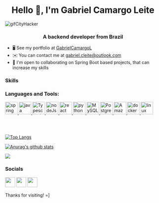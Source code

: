 <h1 align="center">Hello 👋, I'm Gabriel Camargo Leite</h1>

![gifCityHacker](https://user-images.githubusercontent.com/55204419/166064507-b4456d92-33b4-46e2-82d9-0e6a6a06cb77.gif)

<h3 align="center">A backend developer from Brazil</h3>

* 🖥️  See my portfolio at [GabrielCamargoL](http://gabrielcamargol.github.io/Portfolio-Fatec-DD/src/)
* ✉️  You can contact me at [gabriel.cleite@outlook.com](mailto:gabriel.cleite@outlook.com)
* 🤝  I'm open to collaborating on Spring Boot based projects, that can increase my skills


### Skills
<h3 align="left">Languages and Tools:</h3>
<p align="left">
  <a href="https://spring.io/" target="_blank"> 
    <img src="https://www.vectorlogo.zone/logos/springio/springio-icon.svg" alt="spring" width="40" height="40"/> 
  </a>
  <a href="https://www.java.com/pt-BR/" target="_blank"> 
    <img src="https://www.vectorlogo.zone/logos/java/java-icon.svg" alt="java" width="40" height="40"/> 
  </a>
  <a href="https://developer.mozilla.org/pt-BR/docs/Web/JavaScript" target="_blank"> 
    <img src="https://www.vectorlogo.zone/logos/typescriptlang/typescriptlang-icon.svg" alt="Typescript" width="40" height="40"/> 
  </a>
  <a href="https://nodejs.org/en/" target="_blank"> 
    <img src="https://www.vectorlogo.zone/logos/nodejs/nodejs-icon.svg" alt="nodeJs" width="40" height="40"/> 
  </a>
  <a href="https://reactjs.org/" target="_blank"> 
    <img src="https://www.vectorlogo.zone/logos/reactjs/reactjs-icon.svg" alt="react" width="40" height="40"/> 
  </a> 
  <a href="https://www.python.org/" target="_blank"> 
    <img src="https://www.vectorlogo.zone/logos/python/python-icon.svg" alt="python" width="40" height="40"/> 
  </a>
  <a href="https://www.mysql.com/" target="_blank"> 
    <img src="https://www.vectorlogo.zone/logos/mysql/mysql-icon.svg" alt="MySQL" width="40" height="40"/> 
  </a>
  <a href="https://www.postgresql.org/" target="_blank"> 
    <img src="https://www.vectorlogo.zone/logos/postgresql/postgresql-icon.svg" alt="PostgreSQL" width="40" height="40"/> 
  </a>
  <a href="https://aws.amazon.com/" target="_blank"> 
    <img src="https://www.vectorlogo.zone/logos/amazon_aws/amazon_aws-icon.svg" alt="Amazon Web Services AWS" width="40" height="40"/> 
  </a>
  <a href="https://www.docker.com/" target="_blank"> 
    <img src="https://www.vectorlogo.zone/logos/docker/docker-tile.svg" alt="docker" width="40" height="40"/> 
  </a>
  <a> 
    <img src="https://www.vectorlogo.zone/logos/linux/linux-icon.svg" alt="linux" width="40" height="40"/> 
  </a>
</p>

<br/>
<br/>

[![Top Langs](https://github-readme-stats.vercel.app/api/top-langs/?username=GabrielCamargoL&layout=compact&hide=starlark,objective_c,dart,css,scss,makefile&langs_count=8&theme=dracula)](https://github.com/anuraghazra/github-readme-stats)

[![Anurag's github stats](https://github-readme-stats.vercel.app/api?username=GabrielCamargoL&count_private=true&hide=issues,stars&show_icons=true&theme=dracula)](https://github.com/anuraghazra/github-readme-stats)

<a href="http://www.github.com/GabrielCamargoL"><img src="https://github-readme-streak-stats.herokuapp.com/?user=GabrielCamargoL&stroke=ffffff&background=1c1917&ring=0891b2&fire=0891b2&currStreakNum=ffffff&currStreakLabel=0891b2&sideNums=ffffff&sideLabels=ffffff&dates=ffffff&hide_border=true" /></a>

 

### Socials

<p align="left"> <a href="https://discord.com/users/GabrielCamargoL#8654" target="_blank" rel="noreferrer"><img src="https://raw.githubusercontent.com/danielcranney/readme-generator/main/public/icons/socials/discord.svg" width="32" height="32" /></a> <a href="https://www.github.com/GabrielCamargoL" target="_blank" rel="noreferrer"><img src="https://raw.githubusercontent.com/danielcranney/readme-generator/main/public/icons/socials/github-dark.svg" width="32" height="32" /></a> <a href="https://www.linkedin.com/in/gabriel-camargo-leite-915452196/" target="_blank" rel="noreferrer"><img src="https://raw.githubusercontent.com/danielcranney/readme-generator/main/public/icons/socials/linkedin.svg" width="32" height="32" /></a></p>
 
</p> 
  
Thanks for visiting! =]

<!--
**GabrielCamargoL/GabrielCamargoL** is a ✨ _special_ ✨ repository because its `README.md` (this file) appears on your GitHub profile.

Here are some ideas to get you started:

- 🔭 I’m currently working on ...
- 🌱 I’m currently learning ...
- 👯 I’m looking to collaborate on ...
- 🤔 I’m looking for help with ...
- 💬 Ask me about ...
- 📫 How to reach me: ...
- 😄 Pronouns: ...
- ⚡ Fun fact: ...
-->
